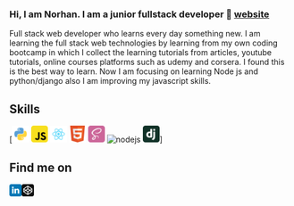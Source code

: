 ###  Hi, I am Norhan. I am a junior fullstack developer :rose: [website]
 Full stack web developer who learns every day something new. I am learning the full stack web technologies by learning from my own coding bootcamp in which I collect the learning tutorials from articles, youtube tutorials, online courses platforms such as udemy and corsera. I found this is the best way to learn. Now I am focusing on learning Node js and python/django also I am improving my javascript skills.
## Skills 
[<img  width='30px' src='https://github.com/edent/SuperTinyIcons/blob/master/images/svg/python.svg' alt='python'/>
<img  width='30px' src='https://github.com/edent/SuperTinyIcons/blob/master/images/svg/javascript.svg' alt='javascript'/> 
<img  width='30px' src='https://github.com/edent/SuperTinyIcons/blob/master/images/svg/react.svg' alt='react'/>
<img  width='30px' src='https://github.com/edent/SuperTinyIcons/blob/master/images/svg/html5.svg' alt='html5'/>
<img  width='30px' src='https://github.com/edent/SuperTinyIcons/blob/master/images/svg/sass.svg' alt='sass'/>
<img  width='30px' src='https://img.icons8.com/color/48/000000/nodejs.png' alt='nodejs'/>
<img  width='30px' src='https://github.com/edent/SuperTinyIcons/blob/master/images/svg/djangoproject.svg' alt='django'/>]

## Find me on
[<img align='left' width='22px' src='https://github.com/edent/SuperTinyIcons/blob/master/images/svg/linkedin.svg' alt='linkedin'/>][linkedin]
[<img align='left' width='22px' src='https://github.com/edent/SuperTinyIcons/blob/master/images/svg/codepen.svg' alt='codepen'/>][codepen]

[website]: https://norhanms.github.io/
[linkedin]: https://www.linkedin.com/in/norhanms/
[codepen]: https://codepen.io/norhanms
